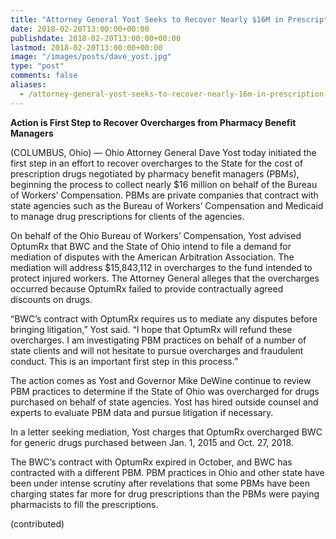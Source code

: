 ```yaml
---
title: "Attorney General Yost Seeks to Recover Nearly $16M in Prescription Overcharges"
date: 2018-02-20T13:00:00+00:00
publishdate: 2018-02-20T13:00:00+00:00
lastmod: 2018-02-20T13:00:00+00:00
image: "/images/posts/dave_yost.jpg"
type: "post"
comments: false
aliases:
  - /attorney-general-yost-seeks-to-recover-nearly-16m-in-prescription-overcharges
---
```

**Action is First Step to Recover Overcharges from Pharmacy Benefit Managers**

(COLUMBUS, Ohio) — Ohio Attorney General Dave Yost today initiated the first step in an effort to recover overcharges to the State for the cost of prescription drugs negotiated by pharmacy benefit managers (PBMs), beginning the process to collect nearly $16 million on behalf of the Bureau of Workers’ Compensation. PBMs are private companies that contract with state agencies such as the Bureau of Workers’ Compensation and Medicaid to manage drug prescriptions for clients of the agencies.

On behalf of the Ohio Bureau of Workers’ Compensation, Yost advised OptumRx that BWC and the State of Ohio intend to file a demand for mediation of disputes with the American Arbitration Association. The mediation will address $15,843,112 in overcharges to the fund intended to protect injured workers. The Attorney General alleges that the overcharges occurred because OptumRx failed to provide contractually agreed discounts on drugs.

“BWC’s contract with OptumRx requires us to mediate any disputes before bringing litigation,” Yost said. “I hope that OptumRx will refund these overcharges. I am investigating PBM practices on behalf of a number of state clients and will not hesitate to pursue overcharges and fraudulent conduct. This is an important first step in this process.” 

The action comes as Yost and Governor Mike DeWine continue to review PBM practices to determine if the State of Ohio was overcharged for drugs purchased on behalf of state agencies. Yost has hired outside counsel and experts to evaluate PBM data and pursue litigation if necessary. 

In a letter seeking mediation, Yost charges that OptumRx overcharged BWC for generic drugs purchased between Jan. 1, 2015 and Oct. 27, 2018.

The BWC’s contract with OptumRx expired in October, and BWC has contracted with a different PBM. PBM practices in Ohio and other state have been under intense scrutiny after revelations that some PBMs have been charging states far more for drug prescriptions than the PBMs were paying pharmacists to fill the prescriptions.

(contributed)
